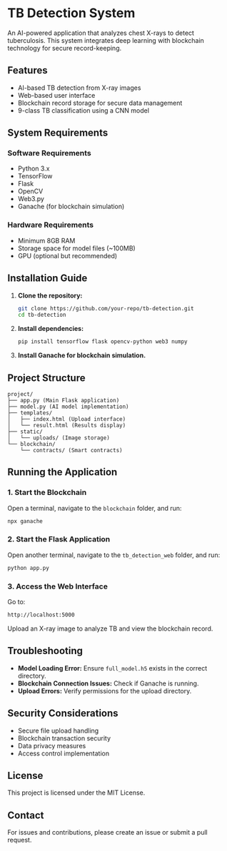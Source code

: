 # TB Detection System

An AI-powered application that analyzes chest X-rays to detect tuberculosis. This system integrates deep learning with blockchain technology for secure record-keeping.

## Features
- AI-based TB detection from X-ray images
- Web-based user interface
- Blockchain record storage for secure data management
- 9-class TB classification using a CNN model

## System Requirements
### Software Requirements
- Python 3.x
- TensorFlow
- Flask
- OpenCV
- Web3.py
- Ganache (for blockchain simulation)

### Hardware Requirements
- Minimum 8GB RAM
- Storage space for model files (~100MB)
- GPU (optional but recommended)

## Installation Guide
1. **Clone the repository:**
   ```sh
   git clone https://github.com/your-repo/tb-detection.git
   cd tb-detection
   ```
2. **Install dependencies:**
   ```sh
   pip install tensorflow flask opencv-python web3 numpy
   ```
3. **Install Ganache for blockchain simulation.**

## Project Structure
```
project/
├── app.py (Main Flask application)
├── model.py (AI model implementation)
├── templates/
│   ├── index.html (Upload interface)
│   └── result.html (Results display)
├── static/
│   └── uploads/ (Image storage)
└── blockchain/
    └── contracts/ (Smart contracts)
```

## Running the Application
### 1. Start the Blockchain
Open a terminal, navigate to the `blockchain` folder, and run:
```sh
npx ganache
```

### 2. Start the Flask Application
Open another terminal, navigate to the `tb_detection_web` folder, and run:
```sh
python app.py
```

### 3. Access the Web Interface
Go to:  
```sh
http://localhost:5000
```
Upload an X-ray image to analyze TB and view the blockchain record.

## Troubleshooting
- **Model Loading Error:** Ensure `full_model.h5` exists in the correct directory.
- **Blockchain Connection Issues:** Check if Ganache is running.
- **Upload Errors:** Verify permissions for the upload directory.

## Security Considerations
- Secure file upload handling
- Blockchain transaction security
- Data privacy measures
- Access control implementation

## License
This project is licensed under the MIT License.

## Contact
For issues and contributions, please create an issue or submit a pull request.
